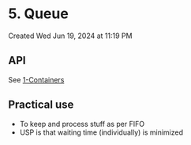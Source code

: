 # 5. Queue
Created Wed Jun 19, 2024 at 11:19 PM

## API
See [1-Containers](../STL/1-Containers.md#List)

## Practical use
 - To keep and process stuff as per FIFO
 - USP is that waiting time (individually) is minimized